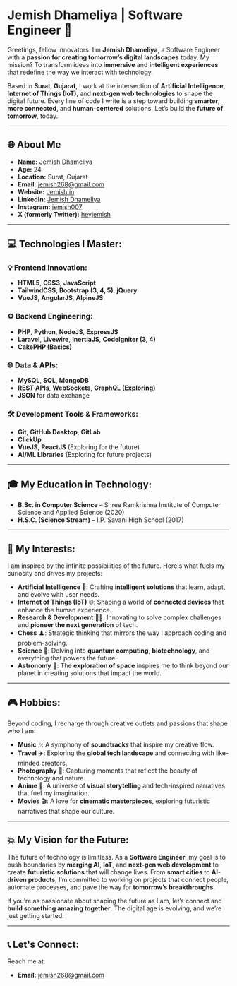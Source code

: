 # **Jemish Dhameliya | Software Engineer 🚀**

Greetings, fellow innovators. I’m **Jemish Dhameliya**, a Software Engineer with a **passion for creating tomorrow’s digital landscapes** today. My mission? To transform ideas into **immersive** and **intelligent experiences** that redefine the way we interact with technology.

Based in **Surat, Gujarat**, I work at the intersection of **Artificial Intelligence**, **Internet of Things (IoT)**, and **next-gen web technologies** to shape the digital future. Every line of code I write is a step toward building **smarter**, **more connected**, and **human-centered** solutions. Let’s build the **future of tomorrow**, today.

---

## **🌐 About Me**

- **Name:** Jemish Dhameliya  
- **Age:** 24  
- **Location:** Surat, Gujarat  
- **Email:** jemish268@gmail.com  
- **Website:** [Jemish.in](https://jemish.in)  
- **LinkedIn:** [Jemish Dhameliya](https://www.linkedin.com/in/jemish-dhameliya/)  
- **Instagram:** [jemish007](https://www.instagram.com/jemish007/)  
- **X (formerly Twitter):** [heyjemish](https://x.com/heyjemish)  

---

## **💻 Technologies I Master:**

### **💡 Frontend Innovation:**
- **HTML5**, **CSS3**, **JavaScript**  
- **TailwindCSS**, **Bootstrap (3, 4, 5)**, **jQuery**  
- **VueJS**, **AngularJS**, **AlpineJS**  

### **⚙️ Backend Engineering:**
- **PHP**, **Python**, **NodeJS**, **ExpressJS**  
- **Laravel**, **Livewire**, **InertiaJS**, **CodeIgniter (3, 4)**  
- **CakePHP (Basics)**

### **🌐 Data & APIs:**
- **MySQL**, **SQL**, **MongoDB**  
- **REST APIs**, **WebSockets**, **GraphQL (Exploring)**  
- **JSON** for data exchange

### **🛠️ Development Tools & Frameworks:**
- **Git**, **GitHub Desktop**, **GitLab**  
- **ClickUp**  
- **VueJS**, **ReactJS** (Exploring for the future)  
- **AI/ML Libraries** (Exploring for future projects)

---

## **🎓 My Education in Technology:**

- **B.Sc. in Computer Science** – Shree Ramkrishna Institute of Computer Science and Applied Science (2020)  
- **H.S.C. (Science Stream)** – I.P. Savani High School (2017)

---

## **🧠 My Interests:**
I am inspired by the infinite possibilities of the future. Here's what fuels my curiosity and drives my projects:

- **Artificial Intelligence** 🤖: Crafting **intelligent solutions** that learn, adapt, and evolve with user needs.  
- **Internet of Things (IoT)** 🌐: Shaping a world of **connected devices** that enhance the human experience.  
- **Research & Development** 🧑‍🔬: Innovating to solve complex challenges and **pioneer the next generation** of tech.  
- **Chess** ♟️: Strategic thinking that mirrors the way I approach coding and problem-solving.  
- **Science** 🔬: Delving into **quantum computing**, **biotechnology**, and everything that powers the future.  
- **Astronomy** 🌌: The **exploration of space** inspires me to think beyond our planet in creating solutions that impact the world.  

---

## **🎮 Hobbies:**
Beyond coding, I recharge through creative outlets and passions that shape who I am:

- **Music** 🎶: A symphony of **soundtracks** that inspire my creative flow.  
- **Travel** ✈️: Exploring the **global tech landscape** and connecting with like-minded creators.  
- **Photography** 📸: Capturing moments that reflect the beauty of technology and nature.  
- **Anime** 🎥: A universe of **visual storytelling** and tech-inspired narratives that fuel my imagination.  
- **Movies** 🎬: A love for **cinematic masterpieces**, exploring futuristic narratives that shape our culture.

---

## **💥 My Vision for the Future:**
The future of technology is limitless. As a **Software Engineer**, my goal is to push boundaries by **merging AI**, **IoT**, and **next-gen web development** to create **futuristic solutions** that will change lives. From **smart cities** to **AI-driven products**, I’m committed to working on projects that connect people, automate processes, and pave the way for **tomorrow’s breakthroughs**.

If you’re as passionate about shaping the future as I am, let’s connect and **build something amazing together**. The digital age is evolving, and we’re just getting started.

---

## **📞 Let's Connect:**

Reach me at:
- **Email:** jemish268@gmail.com  
